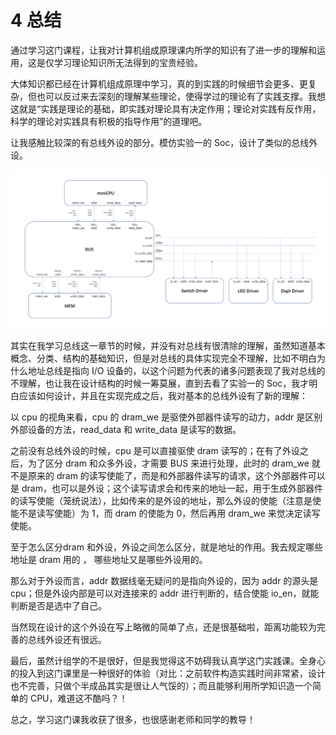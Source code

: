 # 4 总结

通过学习这门课程，让我对计算机组成原理课内所学的知识有了进一步的理解和运用，这是仅学习理论知识所无法得到的宝贵经验。

大体知识都已经在计算机组成原理中学习，真的到实践的时候细节会更多、更复杂，但也可以反过来去深刻的理解某些理论，使得学过的理论有了实践支撑。我想这就是“实践是理论的基础，即实践对理论具有决定作用；理论对实践有反作用，科学的理论对实践具有积极的指导作用”的道理吧。

让我感触比较深的有总线外设的部分。模仿实验一的 Soc，设计了类似的总线外设。

![总线外设规划图](../_images/%E6%80%BB%E7%BA%BF%E5%A4%96%E8%AE%BE%E8%A7%84%E5%88%92%E5%9B%BE.png)

其实在我学习总线这一章节的时候，并没有对总线有很清除的理解，虽然知道基本概念、分类、结构的基础知识，但是对总线的具体实现完全不理解，比如不明白为什么地址总线是指向 I/O 设备的，以这个问题为代表的诸多问题表现了我对总线的不理解，也让我在设计结构的时候一筹莫展，直到去看了实验一的 Soc，我才明白应该如何设计，并且在实现完成之后，我对基本的总线外设有了新的理解：

以 cpu 的视角来看，cpu 的 dram_we 是驱使外部器件读写的动力，addr 是区别外部设备的方法，read_data 和 write_data 是读写的数据。

之前没有总线外设的时候，cpu 是可以直接驱使 dram 读写的；在有了外设之后，为了区分 dram 和众多外设，才需要 BUS 来进行处理，此时的 dram_we 就不是原来的 dram 的读写使能了，而是和外部器件读写的请求，这个外部器件可以是 dram，也可以是外设；这个读写请求会和传来的地址一起，用于生成外部器件的读写使能（笼统说法），比如传来的是外设的地址，那么外设的使能（注意是使能不是读写使能）为 1，而 dram 的使能为 0，然后再用 dram_we 来觉决定读写使能。

至于怎么区分dram 和外设，外设之间怎么区分，就是地址的作用。我去规定哪些地址是 dram 用的 ， 哪些地址又是哪些外设用的。

那么对于外设而言，addr 数据线毫无疑问的是指向外设的，因为 addr 的源头是 cpu；但是外设内部是可以对连接来的 addr 进行判断的，结合使能 io_en，就能判断是否是选中了自己。

当然现在设计的这个外设在写上略微的简单了点，还是很基础啦，距离功能较为完善的总线外设还有很远。

最后，虽然计组学的不是很好，但是我觉得这不妨碍我认真学这门实践课。全身心的投入到这门课里是一种很好的体验（对比：之前软件构造实践时间非常紧，设计也不完善，只做个半成品其实是很让人气馁的）；而且能够利用所学知识造一个简单的 CPU，难道这不酷吗？！

总之，学习这门课我收获了很多，也很感谢老师和同学的教导！